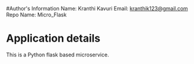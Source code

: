 #Author's Information 
Name: Kranthi Kavuri
Email: kranthik123@gmail.com
Repo Name: Micro_Flask

# Application details
This is a Python flask based microservice.

<Place Holder for more details>



